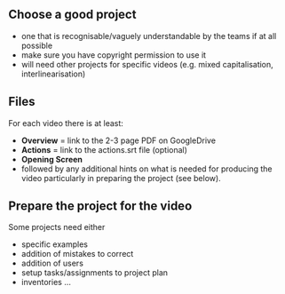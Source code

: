 ## Choose a good project
- one that is recognisable/vaguely understandable by the teams if at all possible
- make sure you have copyright permission to use it
- will need other projects for specific videos (e.g. mixed capitalisation, interlinearisation)

## Files
For each video there is at least:
- **Overview** = link to the 2-3 page PDF on GoogleDrive
- **Actions** = link to the actions.srt file (optional)
- **Opening Screen**
- followed by any additional hints on what is needed for producing the video particularly in preparing the project (see below).

## Prepare the project for the video
Some projects need either
- specific examples
- addition of mistakes to correct
- addition of users
- setup tasks/assignments to project plan
- inventories ...